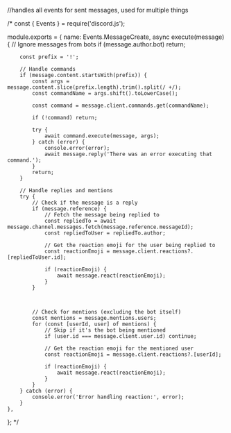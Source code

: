 //handles all events for sent messages, used for multiple things

/*
const { Events } = require('discord.js');

module.exports = {
    name: Events.MessageCreate,
    async execute(message) {
        // Ignore messages from bots
        if (message.author.bot) return;

        const prefix = '!';

        // Handle commands
        if (message.content.startsWith(prefix)) {
            const args = message.content.slice(prefix.length).trim().split(/ +/);
            const commandName = args.shift().toLowerCase();

            const command = message.client.commands.get(commandName);

            if (!command) return;

            try {
                await command.execute(message, args);
            } catch (error) {
                console.error(error);
                await message.reply('There was an error executing that command.');
            }
            return;
        }

        // Handle replies and mentions
        try {
            // Check if the message is a reply
            if (message.reference) {
                // Fetch the message being replied to
                const repliedTo = await message.channel.messages.fetch(message.reference.messageId);
                const repliedToUser = repliedTo.author;
                
                // Get the reaction emoji for the user being replied to
                const reactionEmoji = message.client.reactions?.[repliedToUser.id];
                
                if (reactionEmoji) {
                    await message.react(reactionEmoji);
                }
            }

            

            // Check for mentions (excluding the bot itself)
            const mentions = message.mentions.users;
            for (const [userId, user] of mentions) {
                // Skip if it's the bot being mentioned
                if (user.id === message.client.user.id) continue;
                
                // Get the reaction emoji for the mentioned user
                const reactionEmoji = message.client.reactions?.[userId];
                
                if (reactionEmoji) {
                    await message.react(reactionEmoji);
                }
            }
        } catch (error) {
            console.error('Error handling reaction:', error);
        }
    },
};
*/
